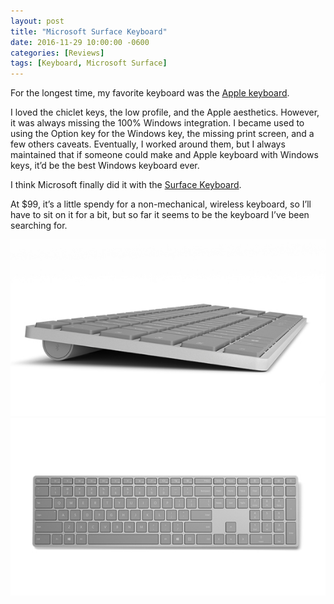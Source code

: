 ```yaml
---
layout: post
title: "Microsoft Surface Keyboard"
date: 2016-11-29 10:00:00 -0600
categories: [Reviews]
tags: [Keyboard, Microsoft Surface]
---
```


For the longest time, my favorite keyboard was the [Apple keyboard](http://www.apple.com/shop/product/MB110LL/B/apple-keyboard-with-numeric-keypad-english-usa).

I loved the chiclet keys, the low profile, and the Apple aesthetics. However, it was always missing the 100% Windows integration. I became used to using the Option key for the Windows key, the missing print screen, and a few others caveats. Eventually, I worked around them, but I always maintained that if someone could make and Apple keyboard with Windows keys, it’d be the best Windows keyboard ever.

I think Microsoft finally did it with the [Surface Keyboard](https://www.microsoft.com/en-us/surface/accessories/surface-keyboard).

At $99, it’s a little spendy for a non-mechanical, wireless keyboard, so I’ll have to sit on it for a bit, but so far it seems to be the keyboard I’ve been searching for.

![pic](/assets/2016/12/surfacekeyboardpdp_1_heropdppanel_1_2_v1.jpg)
![pic](/assets/2016/12/surfacekeyboardpdp_1_heropdppanel_1_3_v1.jpg)
